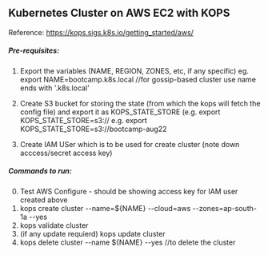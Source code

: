 
## Kubernetes Cluster on AWS EC2 with KOPS 

Reference: https://kops.sigs.k8s.io/getting_started/aws/


##### Pre-requisites: 
1. Export the variables (NAME, REGION, ZONES, etc, if any specific)
eg. export NAME=bootcamp.k8s.local      //for gossip-based cluster use name ends with '.k8s.local'

2. Create S3 bucket for storing the state (from which the kops will fetch the config file) and export it as KOPS_STATE_STORE (e.g. export KOPS_STATE_STORE=s3://<buckeet name>
e.g. export KOPS_STATE_STORE=s3://bootcamp-aug22

3. Create IAM USer which is to be used for create cluster (note down acccess/secret access key)
  
##### Commands to run: 
0. Test AWS Configure - should be showing access key for IAM user created above
1. kops create cluster --name=${NAME} --cloud=aws --zones=ap-south-1a --yes
2. kops validate cluster
3. (if any update requierd) kops update cluster 
4. kops delete cluster --name ${NAME} --yes         //to delete the cluster

